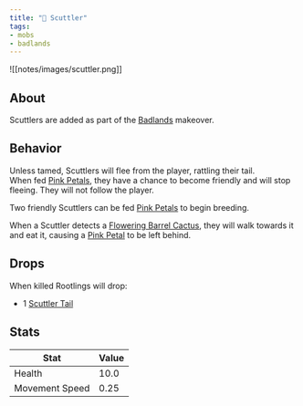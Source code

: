 ```yaml
---
title: "🦎 Scuttler"
tags:
- mobs
- badlands
---
```


![[notes/images/scuttler.png]]
## About

Scuttlers are added as part of the [Badlands](notes/makeover/badlands) makeover.   

## Behavior
Unless tamed, Scuttlers will flee from the player, rattling their tail.   
When fed [Pink Petals](notes/item/petals), they have a chance to become friendly and will stop fleeing. They will not follow the player.   

Two friendly Scuttlers can be fed [Pink Petals](notes/item/petals) to begin breeding.

When a Scuttler detects a [Flowering Barrel Cactus](notes/block/barrel_cactus), they will walk towards it and eat it, causing a  [Pink Petal](notes/item/petals) to be left behind.

## Drops
When killed Rootlings will drop:
- 1 [Scuttler Tail](notes/item/scuttler_tail)

## Stats
| Stat | Value |
| ---- | ------ |
| Health | 10.0 |
| Movement Speed | 0.25 | 

